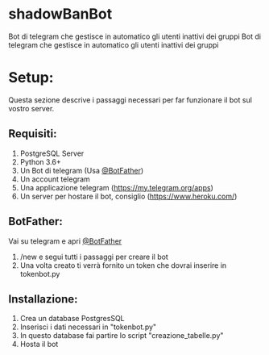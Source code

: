 # shadowBanBot
Bot di telegram che gestisce in automatico gli utenti inattivi dei gruppi	Bot di telegram che gestisce in automatico gli utenti inattivi dei gruppi

# Setup:

Questa sezione descrive i passaggi necessari per far funzionare il bot sul vostro server.

## Requisiti:

1. PostgreSQL Server
2. Python 3.6+
3. Un Bot di telegram (Usa [@BotFather](https://t.me/botfather))
4. Un account telegram
5. Una applicazione telegram (https://my.telegram.org/apps)
6. Un server per hostare il bot, consiglio (https://www.heroku.com/)

## BotFather:

Vai su telegram e apri [@BotFather](https://t.me/botfather)

1. /new e segui tutti i passaggi per creare il bot
2. Una volta creato ti verrà fornito un token che dovrai inserire in tokenbot.py

## Installazione:

1. Crea un database PostgresSQL
2. Inserisci i dati necessari in "tokenbot.py"
3. In questo database fai partire lo script "creazione_tabelle.py"
4. Hosta il bot 
